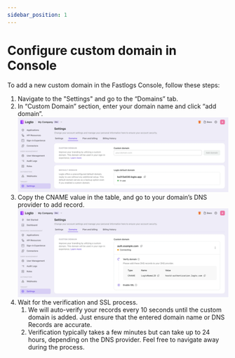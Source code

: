 ```yaml
---
sidebar_position: 1
---
```


# Configure custom domain in Console

To add a new custom domain in the Fastlogs Console, follow these steps:

1. Navigate to the "Settings" and go to the “Domains” tab.
2. In “Custom Domain” section, enter your domain name and click “add domain”. ![Add domain](./assets/add-domain.webp)
3. Copy the CNAME value in the table, and go to your domain’s DNS provider to add record. ![Verify](./assets/verify.webp)
4. Wait for the verification and SSL process.
   1. We will auto-verify your records every 10 seconds until the custom domain is added. Just ensure that the entered domain name or DNS Records are accurate.
   2. Verification typically takes a few minutes but can take up to 24 hours, depending on the DNS provider. Feel free to navigate away during the process.
